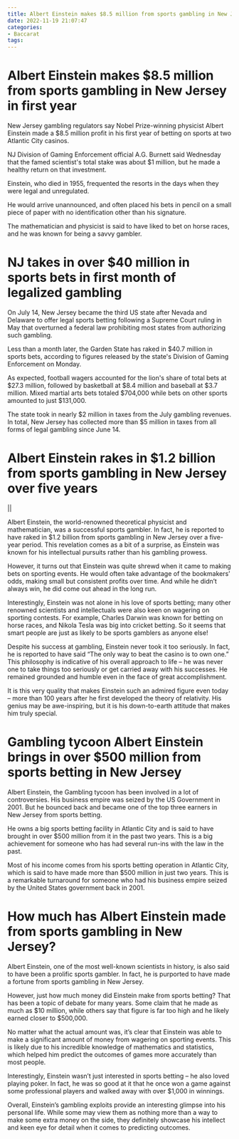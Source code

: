 ```yaml
---
title: Albert Einstein makes $8.5 million from sports gambling in New Jersey in first year
date: 2022-11-19 21:07:47
categories:
- Baccarat
tags:
---
```



#  Albert Einstein makes $8.5 million from sports gambling in New Jersey in first year

New Jersey gambling regulators say Nobel Prize-winning physicist Albert Einstein made a $8.5 million profit in his first year of betting on sports at two Atlantic City casinos.

NJ Division of Gaming Enforcement official A.G. Burnett said Wednesday that the famed scientist's total stake was about $1 million, but he made a healthy return on that investment.

Einstein, who died in 1955, frequented the resorts in the days when they were legal and unregulated.

He would arrive unannounced, and often placed his bets in pencil on a small piece of paper with no identification other than his signature.

The mathematician and physicist is said to have liked to bet on horse races, and he was known for being a savvy gambler.

#  NJ takes in over $40 million in sports bets in first month of legalized gambling

On July 14, New Jersey became the third US state after Nevada and Delaware to offer legal sports betting following a Supreme Court ruling in May that overturned a federal law prohibiting most states from authorizing such gambling.

Less than a month later, the Garden State has raked in $40.7 million in sports bets, according to figures released by the state's Division of Gaming Enforcement on Monday.

As expected, football wagers accounted for the lion's share of total bets at $27.3 million, followed by basketball at $8.4 million and baseball at $3.7 million. Mixed martial arts bets totaled $704,000 while bets on other sports amounted to just $131,000.

The state took in nearly $2 million in taxes from the July gambling revenues. In total, New Jersey has collected more than $5 million in taxes from all forms of legal gambling since June 14.

#  Albert Einstein rakes in $1.2 billion from sports gambling in New Jersey over five years

||

Albert Einstein, the world-renowned theoretical physicist and mathematician, was a successful sports gambler. In fact, he is reported to have raked in $1.2 billion from sports gambling in New Jersey over a five-year period. This revelation comes as a bit of a surprise, as Einstein was known for his intellectual pursuits rather than his gambling prowess.

However, it turns out that Einstein was quite shrewd when it came to making bets on sporting events. He would often take advantage of the bookmakers’ odds, making small but consistent profits over time. And while he didn’t always win, he did come out ahead in the long run.

Interestingly, Einstein was not alone in his love of sports betting; many other renowned scientists and intellectuals were also keen on wagering on sporting contests. For example, Charles Darwin was known for betting on horse races, and Nikola Tesla was big into cricket betting. So it seems that smart people are just as likely to be sports gamblers as anyone else!

Despite his success at gambling, Einstein never took it too seriously. In fact, he is reported to have said “The only way to beat the casino is to own one.” This philosophy is indicative of his overall approach to life – he was never one to take things too seriously or get carried away with his successes. He remained grounded and humble even in the face of great accomplishment.

It is this very quality that makes Einstein such an admired figure even today – more than 100 years after he first developed the theory of relativity. His genius may be awe-inspiring, but it is his down-to-earth attitude that makes him truly special.

#  Gambling tycoon Albert Einstein brings in over $500 million from sports betting in New Jersey

Albert Einstein, the Gambling tycoon has been involved in a lot of controversies. His business empire was seized by the US Government in 2001. But he bounced back and became one of the top three earners in New Jersey from sports betting.

He owns a big sports betting facility in Atlantic City and is said to have brought in over $500 million from it in the past two years. This is a big achievement for someone who has had several run-ins with the law in the past.

Most of his income comes from his sports betting operation in Atlantic City, which is said to have made more than $500 million in just two years. This is a remarkable turnaround for someone who had his business empire seized by the United States government back in 2001.

#  How much has Albert Einstein made from sports gambling in New Jersey?

Albert Einstein, one of the most well-known scientists in history, is also said to have been a prolific sports gambler. In fact, he is purported to have made a fortune from sports gambling in New Jersey.

However, just how much money did Einstein make from sports betting? That has been a topic of debate for many years. Some claim that he made as much as $10 million, while others say that figure is far too high and he likely earned closer to $500,000.

No matter what the actual amount was, it’s clear that Einstein was able to make a significant amount of money from wagering on sporting events. This is likely due to his incredible knowledge of mathematics and statistics, which helped him predict the outcomes of games more accurately than most people.

Interestingly, Einstein wasn’t just interested in sports betting – he also loved playing poker. In fact, he was so good at it that he once won a game against some professional players and walked away with over $1,000 in winnings.

Overall, Einstein’s gambling exploits provide an interesting glimpse into his personal life. While some may view them as nothing more than a way to make some extra money on the side, they definitely showcase his intellect and keen eye for detail when it comes to predicting outcomes.